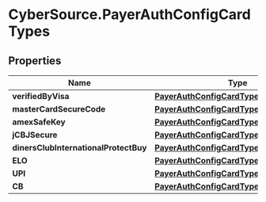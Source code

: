 # CyberSource.PayerAuthConfigCardTypes

## Properties
Name | Type | Description | Notes
------------ | ------------- | ------------- | -------------
**verifiedByVisa** | [**PayerAuthConfigCardTypesVerifiedByVisa**](PayerAuthConfigCardTypesVerifiedByVisa.md) |  | [optional] 
**masterCardSecureCode** | [**PayerAuthConfigCardTypesVerifiedByVisa**](PayerAuthConfigCardTypesVerifiedByVisa.md) |  | [optional] 
**amexSafeKey** | [**PayerAuthConfigCardTypesVerifiedByVisa**](PayerAuthConfigCardTypesVerifiedByVisa.md) |  | [optional] 
**jCBJSecure** | [**PayerAuthConfigCardTypesJCBJSecure**](PayerAuthConfigCardTypesJCBJSecure.md) |  | [optional] 
**dinersClubInternationalProtectBuy** | [**PayerAuthConfigCardTypesVerifiedByVisa**](PayerAuthConfigCardTypesVerifiedByVisa.md) |  | [optional] 
**ELO** | [**PayerAuthConfigCardTypesVerifiedByVisa**](PayerAuthConfigCardTypesVerifiedByVisa.md) |  | [optional] 
**UPI** | [**PayerAuthConfigCardTypesVerifiedByVisa**](PayerAuthConfigCardTypesVerifiedByVisa.md) |  | [optional] 
**CB** | [**PayerAuthConfigCardTypesCB**](PayerAuthConfigCardTypesCB.md) |  | [optional] 


